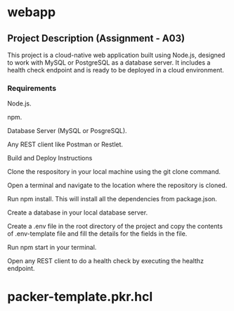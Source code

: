 # webapp

## Project Description (Assignment - A03)


This project is a cloud-native web application built using Node.js, designed to work with MySQL or PostgreSQL as a database server. It includes a health check endpoint and is ready to be deployed in a cloud environment.


### Requirements

Node.js.

npm.

Database Server (MySQL or PosgreSQL).

Any REST client like Postman or Restlet.

Build and Deploy Instructions

Clone the respository in your local machine using the git clone command.

Open a terminal and navigate to the location where the repository is cloned.

Run npm install. This will install all the dependencies from package.json.

Create a database in your local database server.

Create a .env file in the root directory of the project and copy the contents of .env-template file and fill the details for the fields in the file.

Run npm start in your terminal.

Open any REST client to do a health check by executing the healthz endpoint.



# packer-template.pkr.hcl

